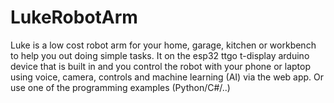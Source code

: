 # LukeRobotArm
Luke is a low cost robot arm for your home, garage, kitchen or workbench to help you out doing simple tasks. It on the esp32 ttgo t-display arduino device that is built in and you control the robot with your phone or laptop using voice, camera, controls and machine learning (AI) via the web app. Or use one of the programming examples (Python/C#/..)
